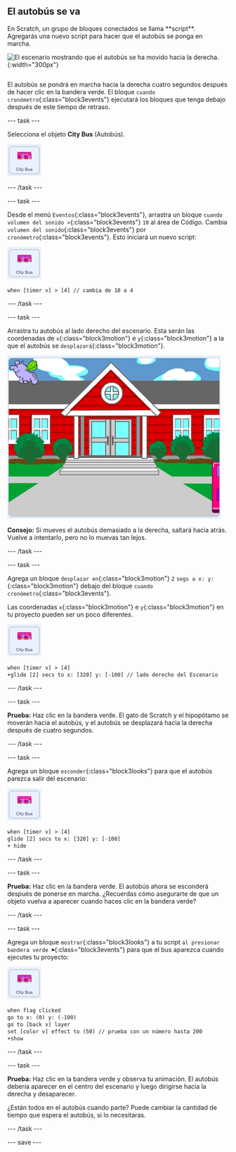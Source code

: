 ## El autobús se va

<div style="display: flex; flex-wrap: wrap">
<div style="flex-basis: 200px; flex-grow: 1; margin-right: 15px;">
En Scratch, un grupo de bloques conectados se llama **script**. Agregarás una nuevo script para hacer que el autobús se ponga en marcha.
</div>
<div>

![El escenario mostrando que el autobús se ha movido hacia la derecha.](Images/bus-leave.png){:width="300px"}

</div>
</div>

El autobús se pondrá en marcha hacia la derecha cuatro segundos después de hacer clic en la bandera verde. El bloque `cuando cronómetro`{:class="block3events"} ejecutará los bloques que tenga debajo después de este tiempo de retraso.

--- task ---

Selecciona el objeto **City Bus** (Autobús).

![El objeto Autobús.](images/bus-sprite.png)

--- /task ---

--- task ---

Desde el menú `Eventos`{:class="block3events"}, arrastra un bloque `cuando volumen del sonido >`{:class="block3events"} `10` al área de Código. Cambia `volumen del sonido`{:class="block3events"} por `cronómetro`{:class="block3events"}. Esto iniciará un nuevo script:

![El objeto Autobús.](images/bus-sprite.png)

```blocks3
when [timer v] > [4] // cambia de 10 a 4
```

--- /task ---

--- task ---

Arrastra tu autobús al lado derecho del escenario. Esta serán las coordenadas de `x`{:class="block3motion"} e `y`{:class="block3motion"} a la que el autobús se `desplazará`{:class="block3motion"}.

![](images/bus-right.png)

**Consejo:** Si mueves el autobús demasiado a la derecha, saltará hacia atrás. Vuelve a intentarlo, pero no lo muevas tan lejos.

--- /task ---

--- task ---

Agrega un bloque `desplazar en`{:class="block3motion"} `2` `segs a x: y:`{:class="block3motion"} debajo del bloque `cuando cronómetro`{:class="block3events"}.

Las coordenadas `x`{:class="block3motion"} e `y`{:class="block3motion"} en tu proyecto pueden ser un poco diferentes.

![El objeto Autobús.](images/bus-sprite.png)

```blocks3
when [timer v] > [4] 
+glide [2] secs to x: [320] y: [-100] // lado derecho del Escenario
```

--- /task ---

--- task ---

**Prueba:** Haz clic en la bandera verde. El gato de Scratch y el hipopótamo se moverán hacia el autobús, y el autobús se desplazará hacia la derecha después de cuatro segundos.

--- /task ---

--- task ---

Agrega un bloque `esconder`{:class="block3looks"} para que el autobús parezca salir del escenario:

![El objeto Autobús.](images/bus-sprite.png)

```blocks3
when [timer v] > [4] 
glide [2] secs to x: [320] y: [-100]
+ hide
```
--- /task ---

--- task ---

**Prueba:** Haz clic en la bandera verde. El autobús ahora se esconderá después de ponerse en marcha. ¿Recuerdas cómo asegurarte de que un objeto vuelva a aparecer cuando haces clic en la bandera verde?

--- /task ---

--- task ---

Agrega un bloque `mostrar`{:class="block3looks"} a tu script `al presionar bandera verde ⚑`{:class="block3events"} para que el bus aparezca cuando ejecutes tu proyecto:

![El objeto Autobús.](images/bus-sprite.png)

```blocks3
when flag clicked
go to x: (0) y: (-100)
go to [back v] layer
set [color v] effect to (50) // prueba con un número hasta 200
+show
```

--- /task ---

--- task ---

**Prueba:** Haz clic en la bandera verde y observa tu animación. El autobús debería aparecer en el centro del escenario y luego dirigirse hacia la derecha y desaparecer.

¿Están todos en el autobús cuando parte? Puede cambiar la cantidad de tiempo que espera el autobús, si lo necesitaras.

--- /task ---

--- save ---
